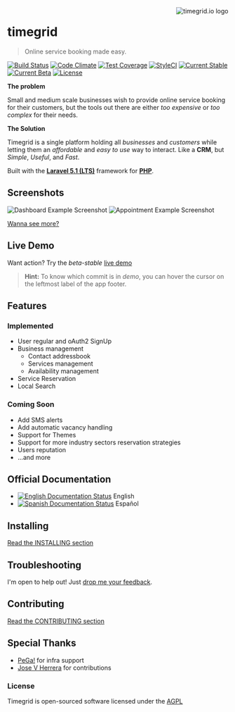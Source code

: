 <a href="http://www.timegrid.io/">
    <img src="http://i.imgur.com/905Lv7L.png" alt="timegrid.io logo" title="timegrid.io" align="right" />
</a>

timegrid
============

> Online service booking made easy.

[![Build Status](https://travis-ci.org/alariva/timegrid.svg?branch=development)](https://travis-ci.org/alariva/timegrid)
[![Code Climate](https://codeclimate.com/github/alariva/timegrid/badges/gpa.svg)](https://codeclimate.com/github/alariva/timegrid)
[![Test Coverage](https://codeclimate.com/github/alariva/timegrid/badges/coverage.svg)](https://codeclimate.com/github/alariva/timegrid/coverage)
[![StyleCI](https://styleci.io/repos/45974720/shield)](https://styleci.io/repos/45974720)
[![Current Stable](https://img.shields.io/badge/stable-3.6.0-green.svg?style=flat-square)](http://timegrid.io/)
[![Current Beta](https://img.shields.io/badge/dev--beta-3.6.x-orange.svg?style=flat-square)](http://demo.timegrid.io/)
[![License](https://img.shields.io/:license-AGPL--3.0-blue.svg?style=flat-square)](http://www.gnu.org/licenses/agpl-3.0.txt)

**The problem**

Small and medium scale businesses wish to provide online service booking for their customers, but the tools out there are either *too expensive* or *too complex* for their needs.

**The Solution**

Timegrid is a single platform holding all *businesses* and *customers* while letting them an *affordable* and *easy to use* way to interact. Like a **CRM**, but *Simple*, *Useful*, and *Fast*.

Built with the [**Laravel 5.1 (LTS)**](http://laravel.com/docs/5.1) framework for [**PHP**](http://php.net/).

## Screenshots

![Dashboard Example Screenshot](http://i.imgur.com/aiG7jlx.png)
![Appointment Example Screenshot](http://i.imgur.com/68dAS4f.png)

[Wanna see more?](https://github.com/alariva/timegrid/wiki/Screenshots)

## Live Demo

Want action? Try the *beta-stable* [live demo](http://demo.timegrid.io/)

> **Hint:** To know which commit is in *demo*, you can hover the cursor on the leftmost label of the app footer.

## Features

### Implemented

  * User regular and oAuth2 SignUp
  * Business management
    * Contact addressbook
    * Services management
    * Availability management
  * Service Reservation
  * Local Search

### Coming Soon

  * Add SMS alerts
  * Add automatic vacancy handling
  * Support for Themes
  * Support for more industry sectors reservation strategies
  * Users reputation
  * ...and more

## Official Documentation

  * [![English Documentation Status](https://readthedocs.org/projects/timegrid-user-manual/badge/?version=latest)](http://manual-de-usuario-de-timegridio.readthedocs.org/en/latest/?badge=latest) English
  * [![Spanish Documentation Status](https://readthedocs.org/projects/manual-de-usuario-de-timegridio/badge/?version=latest)](http://manual-de-usuario-de-timegridio.readthedocs.org/es/latest/?badge=latest) Español

## Installing

[Read the INSTALLING section](INSTALLING.md)

## Troubleshooting

I'm open to help out! Just [drop me your feedback](https://timegrid.slack.com/messages/general/).

## Contributing

[Read the CONTRIBUTING section](CONTRIBUTING.md)

## Special Thanks

  * [PeGa!](http://ar.linkedin.com/in/pabloegonzalez) for infra support
  * [Jose V Herrera](https://github.com/josevh) for contributions

### License

Timegrid is open-sourced software licensed under the [AGPL](http://www.gnu.org/licenses/agpl-3.0-standalone.html)
